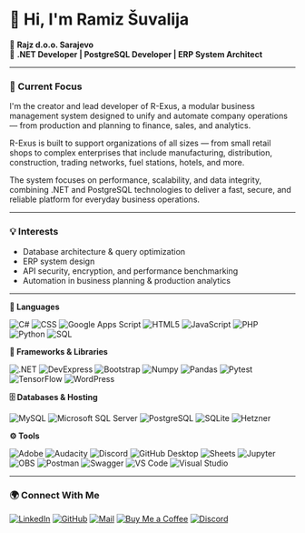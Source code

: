 # 👋 Hi, I'm **Ramiz Šuvalija**

💼 **Rajz d.o.o. Sarajevo**  
🧠 **.NET Developer | PostgreSQL Developer | ERP System Architect**

---

### 🚀 Current Focus
I'm the creator and lead developer of R-Exus, a modular business management system designed to unify and automate company operations — from production and planning to finance, sales, and analytics.

R-Exus is built to support organizations of all sizes — from small retail shops to complex enterprises that include manufacturing, distribution, construction, trading networks, fuel stations, hotels, and more.

The system focuses on performance, scalability, and data integrity, combining .NET and PostgreSQL technologies to deliver a fast, secure, and reliable platform for everyday business operations.

---
### 💡 Interests
- Database architecture & query optimization  
- ERP system design
- API security, encryption, and performance benchmarking  
- Automation in business planning & production analytics
  
---
**🧠 Languages**

![C#](https://img.shields.io/badge/C%23-239120?style=flat-square&logo=csharp&logoColor=white)
![CSS](https://img.shields.io/badge/CSS-1572B6?style=flat-square&logo=css3&logoColor=white)
![Google Apps Script](https://img.shields.io/badge/Google%20Apps%20Script-4285F4?style=flat-square&logo=google&logoColor=white)
![HTML5](https://img.shields.io/badge/HTML5-E34F26?style=flat-square&logo=html5&logoColor=white)
![JavaScript](https://img.shields.io/badge/JavaScript-F7DF1E?style=flat-square&logo=javascript&logoColor=black)
![PHP](https://img.shields.io/badge/PHP-777BB4?style=flat-square&logo=php&logoColor=white)
![Python](https://img.shields.io/badge/Python-3776AB?style=flat-square&logo=python&logoColor=white)
![SQL](https://img.shields.io/badge/SQL-4479A1?style=flat-square&logo=postgresql&logoColor=white)



**🧩 Frameworks & Libraries**

![.NET](https://img.shields.io/badge/.NET-512BD4?style=flat-square&logo=dotnet&logoColor=white)
![DevExpress](https://img.shields.io/badge/DevExpress-FF7200?style=flat-square)
![Bootstrap](https://img.shields.io/badge/Bootstrap-7952B3?style=flat-square&logo=bootstrap&logoColor=white)
![Numpy](https://img.shields.io/badge/Numpy-013243?style=flat-square&logo=numpy&logoColor=white)
![Pandas](https://img.shields.io/badge/Pandas-150458?style=flat-square&logo=pandas&logoColor=white)
![Pytest](https://img.shields.io/badge/Pytest-0A9EDC?style=flat-square&logo=pytest&logoColor=white)
![TensorFlow](https://img.shields.io/badge/TensorFlow-FF6F00?style=flat-square&logo=tensorflow&logoColor=white)
![WordPress](https://img.shields.io/badge/WordPress-21759B?style=flat-square&logo=wordpress&logoColor=white)



**🗄️ Databases & Hosting**

![MySQL](https://img.shields.io/badge/MySQL-4479A1?style=flat-square&logo=mysql&logoColor=white)
![Microsoft SQL Server](https://img.shields.io/badge/Microsoft%20SQL%20Server-CC2927?style=flat-square&logo=microsoftsqlserver&logoColor=white)
![PostgreSQL](https://img.shields.io/badge/PostgreSQL-336791?style=flat-square&logo=postgresql&logoColor=white)
![SQLite](https://img.shields.io/badge/SQLite-003B57?style=flat-square&logo=sqlite&logoColor=white)
![Hetzner](https://img.shields.io/badge/Hetzner-Hosting-DC382D?style=flat-square&logo=hetzner&logoColor=white)



**⚙️ Tools**

![Adobe](https://img.shields.io/badge/Adobe-FF0000?style=flat-square&logo=adobe&logoColor=white)
![Audacity](https://img.shields.io/badge/Audacity-0000CC?style=flat-square&logo=audacity&logoColor=white)
![Discord](https://img.shields.io/badge/Discord-5865F2?style=flat-square&logo=discord&logoColor=white)
![GitHub Desktop](https://img.shields.io/badge/GitHub%20Desktop-8034A9?style=flat-square&logo=github&logoColor=white)
![Sheets](https://img.shields.io/badge/Google%20Sheets-34A853?style=flat-square&logo=googlesheets&logoColor=white)
![Jupyter](https://img.shields.io/badge/Jupyter-F37626?style=flat-square&logo=jupyter&logoColor=white)
![OBS](https://img.shields.io/badge/OBS-302E31?style=flat-square&logo=obsstudio&logoColor=white)
![Postman](https://img.shields.io/badge/Postman-FF6C37?style=flat-square&logo=postman&logoColor=white)
![Swagger](https://img.shields.io/badge/Swagger-85EA2D?style=flat-square&logo=swagger&logoColor=black)
![VS Code](https://img.shields.io/badge/VS%20Code-007ACC?style=flat-square&logo=visualstudiocode&logoColor=white)
![Visual Studio](https://img.shields.io/badge/Visual%20Studio-2022-5C2D91?style=flat-square&logo=visualstudio&logoColor=white)

---

### 🌍 Connect With Me
[![LinkedIn](https://img.shields.io/badge/LinkedIn-0077B5?style=for-the-badge&logo=linkedin&logoColor=white)](https://www.linkedin.com/in/ramiz-šuvalija-9357a4202)
[![GitHub](https://img.shields.io/badge/GitHub-333?style=for-the-badge&logo=github&logoColor=white)](https://github.com/rrrapce)
[![Mail](https://img.shields.io/badge/Email-D14836?style=for-the-badge&logo=gmail&logoColor=white)](mailto:ramiz@rajz.ba)
[![Buy Me a Coffee](https://img.shields.io/badge/Buy%20Me%20a%20Coffee-FFDD00?style=for-the-badge&logo=buymeacoffee&logoColor=black)](https://buymeacoffee.com/rrrapce)
[![Discord](https://img.shields.io/badge/Discord-5865F2?style=for-the-badge&logo=discord&logoColor=white)](https://discord.gg/wfknreEdgP)
